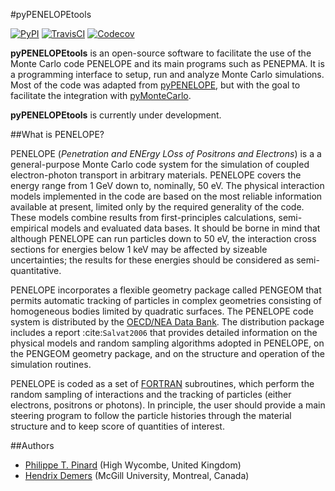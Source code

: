 #pyPENELOPEtools

[![PyPI](https://img.shields.io/pypi/v/pypenelopetools.svg)](https://pypi.python.org/pypi/pypenelopetools/)
[![TravisCI](https://travis-ci.org/pymontecarlo/pypenelopetools.svg?branch=master)](https://travis-ci.org/pymontecarlo/pypenelopetools)
[![Codecov](https://codecov.io/github/pymontecarlo/pypenelopetools/coverage.svg?branch=master)](https://codecov.io/gh/pymontecarlo/pypenelopetools)

**pyPENELOPEtools** is an open-source software to facilitate the use of the 
Monte Carlo code PENELOPE and its main programs such as PENEPMA. 
It is a programming interface to setup, run and analyze Monte Carlo simulations.
Most of the code was adapted from [pyPENELOPE](http://pypenelope.sourceforge.net/), but
with the goal to facilitate the integration with [pyMonteCarlo](https://github.com/pymontecarlo/pymontecarlo).

**pyPENELOPEtools** is currently under development.

##What is PENELOPE?

PENELOPE (*Penetration and ENErgy LOss of Positrons and Electrons*) is a
a general-purpose Monte Carlo code system for the simulation of coupled 
electron-photon transport in arbitrary materials. 
PENELOPE covers the energy range from 1 GeV down to, nominally, 50 eV. 
The physical interaction models implemented in the code are 
based on the most reliable information available at present, limited only by 
the required generality of the code. 
These models combine results from first-principles calculations, semi-empirical 
models and evaluated data bases. 
It should be borne in mind that although PENELOPE can run particles down to 50 
eV, the interaction cross sections for energies below 1 keV may be affected by 
sizeable uncertainties; the results for these energies should be considered as 
semi-quantitative. 

PENELOPE incorporates a flexible geometry package called PENGEOM that permits 
automatic tracking of particles in complex geometries consisting of homogeneous
bodies limited by quadratic surfaces. 
The PENELOPE code system is distributed by the 
[OECD/NEA Data Bank](http://www.nea.fr). 
The distribution package includes a report :cite:`Salvat2006` that provides 
detailed information on the physical models and random sampling algorithms 
adopted in PENELOPE, on the PENGEOM geometry package, and on the structure and 
operation of the simulation routines.

PENELOPE is coded as a set of [FORTRAN](http://en.wikipedia.org/wiki/Fortran) 
subroutines, which perform the random sampling of interactions and the tracking 
of particles (either electrons, positrons or photons). 
In principle, the user should provide a main steering program to follow the 
particle histories through the material structure and to keep score of 
quantities of interest.

##Authors

- [Philippe T. Pinard](https://github.com/ppinard) (High Wycombe, United Kingdom)
- [Hendrix Demers](https://github.com/drix00) (McGill University, Montreal, Canada)
